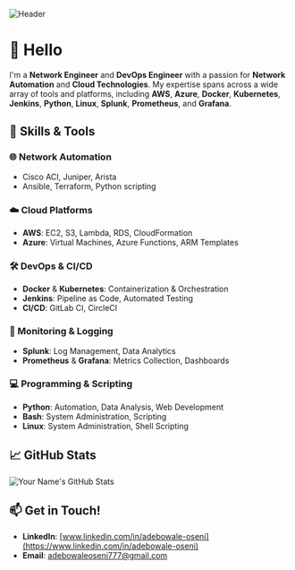 ![Header](https://github.com/kyoz/purify/blob/master/demo/images/demo.gif?raw=true)

# 👋 Hello
I'm a **Network Engineer** and **DevOps Engineer** with a passion for **Network Automation** and **Cloud Technologies**. My expertise spans across a wide array of tools and platforms, including **AWS**, **Azure**, **Docker**, **Kubernetes**, **Jenkins**, **Python**, **Linux**, **Splunk**, **Prometheus**, and **Grafana**.

## 🚀 Skills & Tools

### 🌐 Network Automation
- Cisco ACI, Juniper, Arista
- Ansible, Terraform, Python scripting

### ☁️ Cloud Platforms
- **AWS**: EC2, S3, Lambda, RDS, CloudFormation
- **Azure**: Virtual Machines, Azure Functions, ARM Templates

### 🛠 DevOps & CI/CD
- **Docker** & **Kubernetes**: Containerization & Orchestration
- **Jenkins**: Pipeline as Code, Automated Testing
- **CI/CD**: GitLab CI, CircleCI

### 🧠 Monitoring & Logging
- **Splunk**: Log Management, Data Analytics
- **Prometheus** & **Grafana**: Metrics Collection, Dashboards

### 💻 Programming & Scripting
- **Python**: Automation, Data Analysis, Web Development
- **Bash**: System Administration, Scripting
- **Linux**: System Administration, Shell Scripting

## 📈 GitHub Stats

![Your Name's GitHub Stats](https://github-readme-stats.vercel.app/api?username=your-github-username&show_icons=true&theme=dark)

## 📫 Get in Touch!

- **LinkedIn**: [www.linkedin.com/in/adebowale-oseni](https://www.linkedin.com/in/adebowale-oseni)
- **Email**: [adebowaleoseni777@gmail.com](mailto:adebowaleoseni777@gmail.com)
